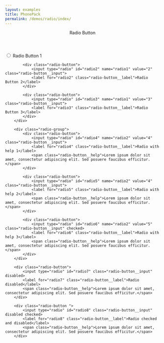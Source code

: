 ```yaml
---
layout: examples
title: PhonePack
permalink: /demos/radio/index/
---
```


<header class="header header--shadow bg-white text-black">
      <div class="header__title">Radio Button</div>
</header>
    
<section class="content content--padding has-header">
        <div class="radio-group">
            <div class="radio-button">
                <input type="radio" id="radio1" name="radio1" value="1" class="radio-button__input">
                <label for="radio1" class="radio-button__label">Radio Button 1</label>
            </div>
        
            <div class="radio-button">
                <input type="radio" id="radio2" name="radio1" value="2" class="radio-button__input">
                <label for="radio2" class="radio-button__label">Radio Button 2</label>
            </div>
        
            <div class="radio-button">
                <input type="radio" id="radio3" name="radio1" value="3" class="radio-button__input">
                <label for="radio3" class="radio-button__label">Radio Button 3</label>
            </div>
        </div>

        <div class="radio-group">
            <div class="radio-button">
                <input type="radio" id="radio4" name="radio2" value="4" class="radio-button__input">
                <label for="radio4" class="radio-button__label">Radio with help 1</label>
                <span class="radio-button__help">Lorem ipsum dolor sit amet, consectetur adipiscing elit. Sed posuere faucibus efficitur.</span>
            </div>
        
            <div class="radio-button">
                <input type="radio" id="radio5" name="radio2" value="4" class="radio-button__input">
                <label for="radio5" class="radio-button__label">Radio with help 2</label>
                <span class="radio-button__help">Lorem ipsum dolor sit amet, consectetur adipiscing elit. Sed posuere faucibus efficitur.</span>
            </div>
        
            <div class="radio-button">
                <input type="radio" id="radio6" name="radio2" value="5" class="radio-button__input" checked>
                <label for="radio6" class="radio-button__label">Radio with help 3</label>
                <span class="radio-button__help">Lorem ipsum dolor sit amet, consectetur adipiscing elit. Sed posuere faucibus efficitur.</span>
            </div>
        </div>
        
        <div class="radio-button">
            <input type="radio" id="radio7" class="radio-button__input" disabled>
            <label for="radio7" class="radio-button__label">Radio disabled</label>
            <span class="radio-button__help">Lorem ipsum dolor sit amet, consectetur adipiscing elit. Sed posuere faucibus efficitur.</span>
        </div>
        
        <div class="radio-button ">
            <input type="radio" id="radio8" class="radio-button__input" disabled checked>
            <label for="radio8" class="radio-button__label">Radio checked and disabled</label>
            <span class="radio-button__help">Lorem ipsum dolor sit amet, consectetur adipiscing elit. Sed posuere faucibus efficitur.</span>
        </div>

</section> 
  

